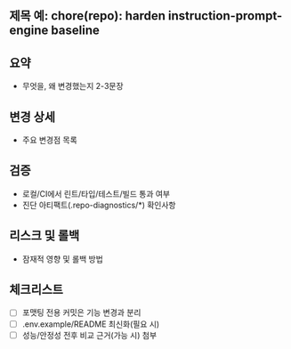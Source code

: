 ## 제목 예: chore(repo): harden instruction-prompt-engine baseline

## 요약

- 무엇을, 왜 변경했는지 2-3문장

## 변경 상세

- 주요 변경점 목록

## 검증

- 로컬/CI에서 린트/타입/테스트/빌드 통과 여부
- 진단 아티팩트(.repo-diagnostics/\*) 확인사항

## 리스크 및 롤백

- 잠재적 영향 및 롤백 방법

## 체크리스트

- [ ] 포맷팅 전용 커밋은 기능 변경과 분리
- [ ] .env.example/README 최신화(필요 시)
- [ ] 성능/안정성 전후 비교 근거(가능 시) 첨부
